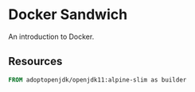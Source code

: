 # Docker Sandwich

An introduction to Docker.

## Resources

```dockerfile
FROM adoptopenjdk/openjdk11:alpine-slim as builder
```